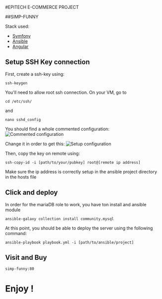 #EPITECH E-COMMERCE PROJECT

##SIMP-FUNNY

Stack used: 
- [Symfony](symfony.com)
- [Ansible](ansible.com)
- [Angular](angular.com)

## Setup SSH Key connection
First, create a ssh-key using:
```
ssh-keygen
```
You'll need to allow root ssh connection. On your VM, go to
```
cd /etc/ssh/
```
and
```
nano sshd_config
```
You should find a whole commented configuration:
![Commented configuration](https://github.com/EpitechMscProPromo2024/T-WEB-600-LIL-6-1-ecommerce-david.bugnon/tree/master/Doc/sshd_conf.png?raw=true)

Change it in order to get this:
![Setup configuration](https://github.com/EpitechMscProPromo2024/T-WEB-600-LIL-6-1-ecommerce-david.bugnon/tree/master/Doc/sshd_conf_new.png?raw=true)

Then, copy the key on remote using:
```
ssh-copy-id -i [path/to/your/pubkey] root@[remote ip address]
```
Make sure the ip address is correctly setup in the ansible project directory in the hosts file


## Click and deploy
In order for the mariaDB role to work, you have ton install and ansible module
```
ansible-galaxy collection install community.mysql
```
At this point, you should be able to deploy the server using the following command:
```
ansible-playbook playbook.yml -i [path/to/ansible/project]
```

## Visit and Buy
```
simp-funny:80
```

# Enjoy !
